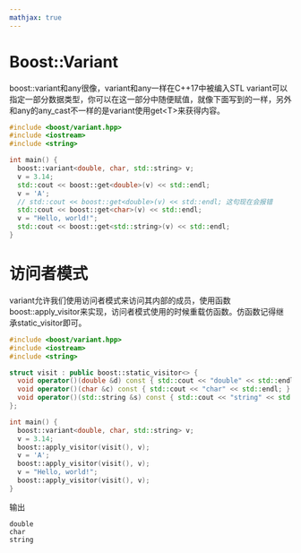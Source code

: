 ```yaml
---
mathjax: true
---
```


# Boost::Variant
 boost::variant和any很像，variant和any一样在C++17中被编入STL
 variant可以指定一部分数据类型，你可以在这一部分中随便赋值，就像下面写到的一样，另外和any的any_cast不一样的是variant使用get&lt;T&gt;来获得内容。

```cpp
#include <boost/variant.hpp>
#include <iostream>
#include <string>

int main() {
  boost::variant<double, char, std::string> v;
  v = 3.14;
  std::cout << boost::get<double>(v) << std::endl;
  v = 'A';
  // std::cout << boost::get<double>(v) << std::endl; 这句现在会报错
  std::cout << boost::get<char>(v) << std::endl;
  v = "Hello, world!";
  std::cout << boost::get<std::string>(v) << std::endl;
}
```

# 访问者模式
 variant允许我们使用访问者模式来访问其内部的成员，使用函数boost::apply_visitor来实现，访问者模式使用的时候重载仿函数。仿函数记得继承static_visitor即可。
```cpp
#include <boost/variant.hpp>
#include <iostream>
#include <string>

struct visit : public boost::static_visitor<> {
  void operator()(double &d) const { std::cout << "double" << std::endl; }
  void operator()(char &c) const { std::cout << "char" << std::endl; }
  void operator()(std::string &s) const { std::cout << "string" << std::endl; }
};

int main() {
  boost::variant<double, char, std::string> v;
  v = 3.14;
  boost::apply_visitor(visit(), v);
  v = 'A';
  boost::apply_visitor(visit(), v);
  v = "Hello, world!";
  boost::apply_visitor(visit(), v);
}
```
输出
```
double
char
string
```